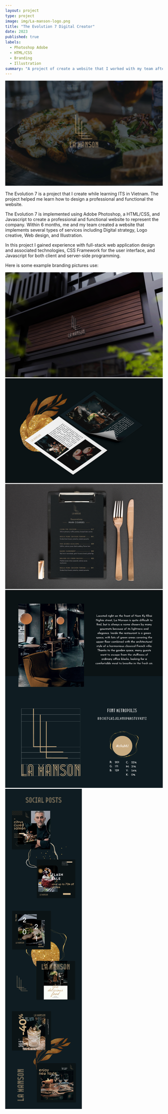 ```yaml
---
layout: project
type: project
image: img/La-manson-logo.png
title: "The Evolution 7 Digital Creator"
date: 2023
published: true
labels:
  - Photoshop Adobe
  - HTML/CSS
  - Branding
  - Illustration
summary: "A project of create a website that I worked with my team after graduate college in Vietnam."
---
```


<img class="img-fluid" src="../img/La-mansion-home-page.jpg">

The Evolution 7 is a project that I create while learning ITS in Vietnam. The project helped me learn how to design a professional and functional the website.

The Evolution 7 is implemented using Adobe Photoshop, a HTML/CSS, and Javascript to create a professional and functional website to represent the company. Within 6 months, me and my team created a website that implements several types of services including Digital strategy, Logo creative, Web design, and Illustration.

In this project I gained experience with full-stack web application design and associated technologies, CSS Framework for the user interface, and Javascript for both client and server-side programming. 

Here is some example branding pictures use:

<img class="img-fluid" src="../img/la-manson-branding-1.jpg">
<img class="img-fluid" src="../img/la-manson-branding-2.jpg">
<img class="img-fluid" src="../img/la-manson-branding-3.jpg">
<img class="img-fluid" src="../img/la-manson-branding-4.jpg">
<img class="img-fluid" src="../img/la-manson-social-posts.jpg">
